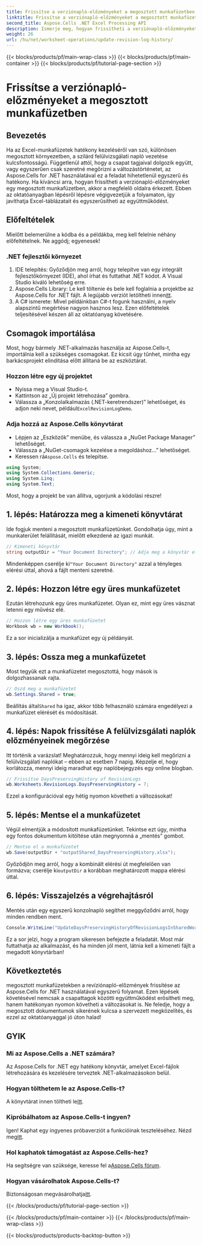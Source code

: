```yaml
---
title: Frissítse a verziónapló-előzményeket a megosztott munkafüzetben
linktitle: Frissítse a verziónapló-előzményeket a megosztott munkafüzetben
second_title: Aspose.Cells .NET Excel Processing API
description: Ismerje meg, hogyan frissítheti a verziónapló-előzményeket megosztott munkafüzetekben az Aspose.Cells for .NET segítségével. Egyszerűsítse az együttműködést, és tartson fenn egyértelmű dokumentumnyilvántartást.
weight: 26
url: /hu/net/worksheet-operations/update-revision-log-history/
---
```


{{< blocks/products/pf/main-wrap-class >}}
{{< blocks/products/pf/main-container >}}
{{< blocks/products/pf/tutorial-page-section >}}

# Frissítse a verziónapló-előzményeket a megosztott munkafüzetben

## Bevezetés
Ha az Excel-munkafüzetek hatékony kezeléséről van szó, különösen megosztott környezetben, a szilárd felülvizsgálati napló vezetése kulcsfontosságú. Függetlenül attól, hogy a csapat tagjaival dolgozik együtt, vagy egyszerűen csak szeretné megőrizni a változástörténetet, az Aspose.Cells for .NET használatával ez a feladat hihetetlenül egyszerű és hatékony. Ha kíváncsi arra, hogyan frissítheti a verziónapló-előzményeket egy megosztott munkafüzetben, akkor a megfelelő oldalra érkezett. Ebben az oktatóanyagban lépésről lépésre végigvezetjük a folyamaton, így javíthatja Excel-táblázatait és egyszerűsítheti az együttműködést.
## Előfeltételek
Mielőtt belemerülne a kódba és a példákba, meg kell felelnie néhány előfeltételnek. Ne aggódj; egyenesek!
### .NET fejlesztői környezet
1. IDE telepítés: Győződjön meg arról, hogy telepítve van egy integrált fejlesztőkörnyezet (IDE), ahol írhat és futtathat .NET kódot. A Visual Studio kiváló lehetőség erre.
2.  Aspose.Cells Library: Le kell töltenie és bele kell foglalnia a projektbe az Aspose.Cells for .NET fájlt. A legújabb verziót letöltheti innen[itt](https://releases.aspose.com/cells/net/).
3. A C# ismerete: Mivel példáinkban C#-t fogunk használni, a nyelv alapszintű megértése nagyon hasznos lesz.
Ezen előfeltételek teljesítésével készen áll az oktatóanyag követésére.
## Csomagok importálása
Most, hogy bármely .NET-alkalmazás használja az Aspose.Cells-t, importálnia kell a szükséges csomagokat. Ez kicsit úgy tűnhet, mintha egy barkácsprojekt elindítása előtt állítaná be az eszköztárat.
### Hozzon létre egy új projektet
- Nyissa meg a Visual Studio-t.
- Kattintson az „Új projekt létrehozása” gombra.
-  Válassza a „Konzolalkalmazás (.NET-keretrendszer)” lehetőséget, és adjon neki nevet, például`ExcelRevisionLogDemo`.
### Adja hozzá az Aspose.Cells könyvtárat
- Lépjen az „Eszközök” menübe, és válassza a „NuGet Package Manager” lehetőséget.
- Válassza a „NuGet-csomagok kezelése a megoldáshoz...” lehetőséget.
-  Keressen rá`Aspose.Cells` és telepítse.
```csharp
using System;
using System.Collections.Generic;
using System.Linq;
using System.Text;
```
Most, hogy a projekt be van állítva, ugorjunk a kódolási részre!
## 1. lépés: Határozza meg a kimeneti könyvtárat
Ide fogjuk menteni a megosztott munkafüzetünket. Gondolhatja úgy, mint a munkaterület felállítását, mielőtt elkezdené az igazi munkát.
```csharp
// Kimeneti könyvtár
string outputDir = "Your Document Directory"; // Adja meg a könyvtár elérési útját
```
 Mindenképpen cserélje ki`"Your Document Directory"` azzal a tényleges elérési úttal, ahová a fájlt menteni szeretné. 
## 2. lépés: Hozzon létre egy üres munkafüzetet
Ezután létrehozunk egy üres munkafüzetet. Olyan ez, mint egy üres vásznat letenni egy művész elé.
```csharp
// Hozzon létre egy üres munkafüzetet
Workbook wb = new Workbook();
```
Ez a sor inicializálja a munkafüzet egy új példányát. 
## 3. lépés: Ossza meg a munkafüzetet
Most tegyük ezt a munkafüzetet megosztottá, hogy mások is dolgozhassanak rajta. 
```csharp
// Oszd meg a munkafüzetet
wb.Settings.Shared = true;
```
 Beállítás által`Shared` ha igaz, akkor több felhasználó számára engedélyezi a munkafüzet elérését és módosítását.
## 4. lépés: Napok frissítése A felülvizsgálati naplók előzményeinek megőrzése
Itt történik a varázslat! Meghatározzuk, hogy mennyi ideig kell megőrizni a felülvizsgálati naplókat – ebben az esetben 7 napig. Képzelje el, hogy korlátozza, mennyi ideig maradhat egy naplóbejegyzés egy online blogban. 
```csharp
// Frissítse DaysPreservingHistory of RevisionLogs
wb.Worksheets.RevisionLogs.DaysPreservingHistory = 7;
```
Ezzel a konfigurációval egy hétig nyomon követheti a változásokat!
## 5. lépés: Mentse el a munkafüzetet
Végül elmentjük a módosított munkafüzetünket. Tekintse ezt úgy, mintha egy fontos dokumentum kitöltése után megnyomná a „mentés” gombot.
```csharp
// Mentse el a munkafüzetet
wb.Save(outputDir + "outputShared_DaysPreservingHistory.xlsx");
```
 Győződjön meg arról, hogy a kombinált elérési út megfelelően van formázva; cserélje ki`outputDir` a korábban meghatározott mappa elérési úttal.
## 6. lépés: Visszajelzés a végrehajtásról
Mentés után egy egyszerű konzolnapló segíthet meggyőződni arról, hogy minden rendben ment. 
```csharp
Console.WriteLine("UpdateDaysPreservingHistoryOfRevisionLogsInSharedWorkbook executed successfully.");
```
Ez a sor jelzi, hogy a program sikeresen befejezte a feladatát. Most már futtathatja az alkalmazást, és ha minden jól ment, látnia kell a kimeneti fájlt a megadott könyvtárban!
## Következtetés
megosztott munkafüzetekben a revíziónapló-előzmények frissítése az Aspose.Cells for .NET használatával egyszerű folyamat. Ezen lépések követésével nemcsak a csapattagok közötti együttműködést erősítheti meg, hanem hatékonyan nyomon követheti a változásokat is. Ne feledje, hogy a megosztott dokumentumok sikerének kulcsa a szervezett megközelítés, és ezzel az oktatóanyaggal jó úton halad!
## GYIK
### Mi az Aspose.Cells a .NET számára?
Az Aspose.Cells for .NET egy hatékony könyvtár, amelyet Excel-fájlok létrehozására és kezelésére terveztek .NET-alkalmazásokon belül.
### Hogyan tölthetem le az Aspose.Cells-t?
 A könyvtárat innen töltheti le[itt](https://releases.aspose.com/cells/net/).
### Kipróbálhatom az Aspose.Cells-t ingyen?
 Igen! Kaphat egy ingyenes próbaverziót a funkcióinak teszteléséhez. Nézd meg[itt](https://releases.aspose.com/).
### Hol kaphatok támogatást az Aspose.Cells-hez?
 Ha segítségre van szüksége, keresse fel a[Aspose.Cells fórum](https://forum.aspose.com/c/cells/9).
### Hogyan vásárolhatok Aspose.Cells-t?
 Biztonságosan megvásárolhatja[itt](https://purchase.aspose.com/buy).

{{< /blocks/products/pf/tutorial-page-section >}}

{{< /blocks/products/pf/main-container >}}
{{< /blocks/products/pf/main-wrap-class >}}

{{< blocks/products/products-backtop-button >}}

